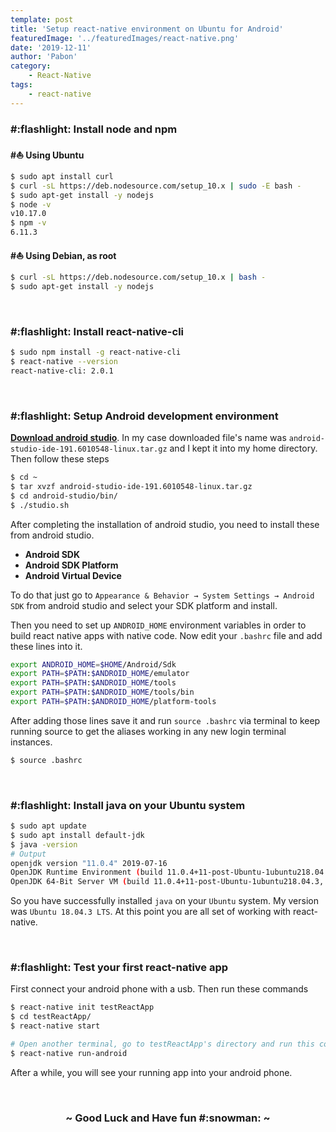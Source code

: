 ```yaml
---
template: post
title: 'Setup react-native environment on Ubuntu for Android'
featuredImage: '../featuredImages/react-native.png'
date: '2019-12-11'
author: 'Pabon'
category:
    - React-Native
tags: 
    - react-native
---
```


<h3>#:flashlight: Install node and npm</h3>

**#:boat: Using Ubuntu**

<div class=fakeMenu>
  <div class="fakeButtons fakeClose"></div>
  <div class="fakeButtons fakeMinimize"></div>
  <div class="fakeButtons fakeZoom"></div>
</div>

```bash
$ sudo apt install curl
$ curl -sL https://deb.nodesource.com/setup_10.x | sudo -E bash -
$ sudo apt-get install -y nodejs
$ node -v
v10.17.0
$ npm -v
6.11.3
```

**#:boat: Using Debian, as root**

<div class=fakeMenu>
  <div class="fakeButtons fakeClose"></div>
  <div class="fakeButtons fakeMinimize"></div>
  <div class="fakeButtons fakeZoom"></div>
</div>

```bash
$ curl -sL https://deb.nodesource.com/setup_10.x | bash -
$ sudo apt-get install -y nodejs
```

<br/>
<h3>#:flashlight: Install react-native-cli</h3>

<div class=fakeMenu>
  <div class="fakeButtons fakeClose"></div>
  <div class="fakeButtons fakeMinimize"></div>
  <div class="fakeButtons fakeZoom"></div>
</div>

```bash
$ sudo npm install -g react-native-cli
$ react-native --version
react-native-cli: 2.0.1
```

<br/>
<h3>#:flashlight: Setup Android development environment</h3>

**[Download android studio](https://developer.android.com/studio/index.html)**. In my case downloaded file's name was `android-studio-ide-191.6010548-linux.tar.gz` and I kept it into my home directory. Then follow these steps

<div class=fakeMenu>
  <div class="fakeButtons fakeClose"></div>
  <div class="fakeButtons fakeMinimize"></div>
  <div class="fakeButtons fakeZoom"></div>
</div>

```bash
$ cd ~
$ tar xvzf android-studio-ide-191.6010548-linux.tar.gz
$ cd android-studio/bin/
$ ./studio.sh
```

After completing the installation of android studio, you need to install these from android studio.

- **Android SDK**
- **Android SDK Platform**
- **Android Virtual Device**

To do that just go to `Appearance & Behavior → System Settings → Android SDK` from android studio and select your SDK platform and install.

Then you need to set up `ANDROID_HOME` environment variables in order to build react native apps with native code. Now edit your `.bashrc` file and add these lines into it.

<div class=fakeMenu>
  <div class="fakeButtons fakeClose"></div>
  <div class="fakeButtons fakeMinimize"></div>
  <div class="fakeButtons fakeZoom"></div>
</div>

```bash
export ANDROID_HOME=$HOME/Android/Sdk
export PATH=$PATH:$ANDROID_HOME/emulator
export PATH=$PATH:$ANDROID_HOME/tools
export PATH=$PATH:$ANDROID_HOME/tools/bin
export PATH=$PATH:$ANDROID_HOME/platform-tools
```

After adding those lines save it and run `source .bashrc` via terminal to keep running source to get the aliases working in any new login terminal instances.

<div class=fakeMenu>
  <div class="fakeButtons fakeClose"></div>
  <div class="fakeButtons fakeMinimize"></div>
  <div class="fakeButtons fakeZoom"></div>
</div>

```bash
$ source .bashrc
```

<br/>
<h3>#:flashlight: Install java on your Ubuntu system</h3>

<div class=fakeMenu>
  <div class="fakeButtons fakeClose"></div>
  <div class="fakeButtons fakeMinimize"></div>
  <div class="fakeButtons fakeZoom"></div>
</div>

```bash
$ sudo apt update
$ sudo apt install default-jdk
$ java -version
# Output
openjdk version "11.0.4" 2019-07-16
OpenJDK Runtime Environment (build 11.0.4+11-post-Ubuntu-1ubuntu218.04.3)
OpenJDK 64-Bit Server VM (build 11.0.4+11-post-Ubuntu-1ubuntu218.04.3, mixed mode, sharing)
```

So you have successfully installed `java` on your `Ubuntu` system. My version was `Ubuntu 18.04.3 LTS`. At this point you are all set of working with react-native.

<br/>
<h3>#:flashlight: Test your first react-native app</h3>

First connect your android phone with a usb. Then run these commands

<div class=fakeMenu>
  <div class="fakeButtons fakeClose"></div>
  <div class="fakeButtons fakeMinimize"></div>
  <div class="fakeButtons fakeZoom"></div>
</div>

```bash
$ react-native init testReactApp
$ cd testReactApp/
$ react-native start

# Open another terminal, go to testReactApp's directory and run this command
$ react-native run-android
```

After a while, you will see your running app into your android phone.

<br/>
<div align='center'><h3> ~ Good Luck and Have fun #:snowman: ~ </h3></div>
